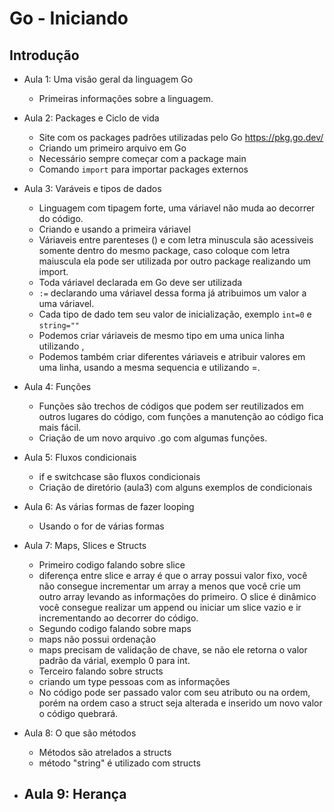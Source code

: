 # Go - Iniciando

## Introdução

- Aula 1: Uma visão geral da linguagem Go
    - Primeiras informações sobre a linguagem.

- Aula 2: Packages e Ciclo de vida
    - Site com os packages padrões utilizadas pelo Go <https://pkg.go.dev/>
    - Criando um primeiro arquivo em Go
    - Necessário sempre começar com a package main
    - Comando ```import``` para importar packages externos

- Aula 3: Varáveis e tipos de dados
    - Linguagem com tipagem forte, uma váriavel não muda ao decorrer do código.
    - Criando e usando a primeira váriavel
    - Váriaveis entre parenteses () e com letra minuscula são acessiveis somente dentro do mesmo package, caso coloque com letra maiuscula ela pode ser utilizada por outro package realizando um import.
    - Toda váriavel declarada em Go deve ser utilizada
    - ```:=``` declarando uma váriavel dessa forma já atribuimos um valor a uma váriavel.
    - Cada tipo de dado tem seu valor de inicialização, exemplo ```int=0``` e ```string=""```
    - Podemos criar váriaveis de mesmo tipo em uma unica linha utilizando ,
    - Podemos também criar diferentes váriaveis e atribuir valores em uma linha, usando a mesma sequencia e utilizando =.

- Aula 4: Funções
    - Funções são trechos de códigos que podem ser reutilizados em outros lugares do código, com funções a manutenção ao código fica mais fácil.
    - Criação de um novo arquivo .go com algumas funções.

- Aula 5: Fluxos condicionais
    - if e switchcase são fluxos condicionais
    - Criação de diretório (aula3) com alguns exemplos de condicionais

- Aula 6: As várias formas de fazer looping
    - Usando o for de várias formas

- Aula 7: Maps, Slices e Structs
    - Primeiro codigo falando sobre slice
    - diferença entre slice e array é que o array possui valor fixo, você não consegue incrementar um array a menos que você crie um outro array levando as informações do primeiro. O slice é dinâmico você consegue realizar um append ou iniciar um slice vazio e ir incrementando ao decorrer do código.
    - Segundo codigo falando sobre maps
    - maps não possui ordenação
    - maps precisam de validação de chave, se não ele retorna o valor padrão da várial, exemplo 0 para int.
    - Terceiro falando sobre structs
    - criando um type pessoas com as informações
    - No código pode ser passado valor com seu atributo ou na ordem, porém na ordem caso a struct seja alterada e inserido um novo valor o código quebrará.

- Aula 8: O que são métodos
    - Métodos são atrelados a structs
    - método "string" é utilizado com structs

- Aula 9: Herança
    - 


